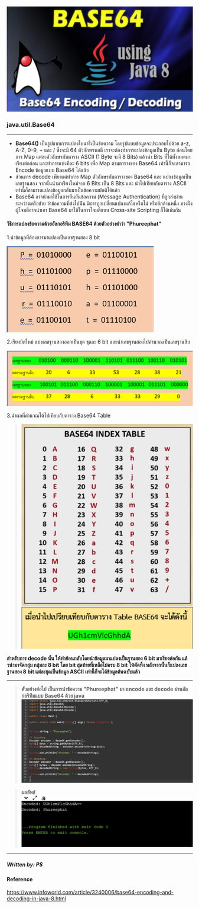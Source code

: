 ![](img/base64_java8.png)
### java.util.Base64

--------------
* **Base64()** เป็นรูปแบบการแปลงไบนารี่เป็นข้อความ โดยรูปแบบข้อมูลจะประกอบไปด้วย a-z, A-Z, 0–9, + และ / ซึ่งจะมี 64 ตัวอักษรพอดี เราจะต้องทำการแปลงข้อมูลเป็น Byte ก่อนโดยการ Map แต่ละตัวอักษรกับตาราง ASCII (1 Byte จะมี 8 Bits) แล้วนำ Bits ที่ได้ทั้งหมดมาเรียงต่อก่อน และทำการแบ่งทีละ 6 bits เพื่อ Map ตามตารางของ Base64 เท่านี้ก็จะสามารถ Encode ข้อมูลแบบ Base64 ได้แล้ว 
* ส่วนการ decode เพียงแค่ทำการ Map ตัวอักษรกับตารางของ Base64 และ แปลงข้อมูลเป็นเลขฐานสอง จากนั้นนำมาเรียงใหม่จาก 6 Bits เป็น 8 Bits และ นำไปเทียบกับตาราง ASCII เท่านี้ก็สามารถแปลงข้อมูลกลับมาเป็นข้อความปกติได้แล้ว
* Base64 อาจนำมาใช้ในการยืนยันข้อความ (Message Authentication) ที่ถูกส่งผ่านระหว่างเครือข่าย ว่าข้อความที่ส่งไปน้ัน มีการถูกเปลี่ยนแปลงแก้ไขหรือไม่ หรืออีกด้านหนึ่ง ทางฝั่งผู้โจมตีอาจนำเอา Base64 มาใช้ในการโจมตีแบบ Cross-site Scripting ก็ได้เช่นกัน 

#### วิธีการแปลงข้อความด้วยอัลกอริทึม BASE64 ด้วยตัวอย่างคำว่า "Phureephat"


1.นําข้อมูลที่ต้องการมาแปลงเป็นเลขฐานสอง 8 bit 





![](img/Sum3.png)






2.เรียงบิตใหม่ แบ่งเลขฐานสองออกเป็นชุด ชุดละ 6 bit และนำเลขฐานสองไปคำนวณเป็นเลขฐานสิบ

![](img/Sum.png)

3.นำผลที่คำนวณได้ไปเทียบกับตาราง Base64 Table
>![](img/base64table.png)
![](img/Sum2.png)

**สำหรับการ decode นั้น ให้ทําย้อนกลับโดยนําข้อมูลมาแปลงเป็นฐานสอง 6 bit มาเรียงต่อกัน แล้วนํามาจัดกลุ่ม กลุ่มละ 8 bit โดย bit สุดท้ายที่เหลือไม่ครบ 8 bit ให้ตัดทิ้ง หลังจากนั้นก็แปลงเลขฐานสอง 8 bit แต่ละชุดเป็นข้อมูล ASCII เท่านี้ก็จะได้ข้อมูลต้นฉบับแล้ว**

-------------

>**ตัวอย่างต่อไป เป็นการนำข้อความ "Phureephat" มา encode และ decode  ผ่านอัลกอริทึมแบบ Base64 ด้วย java**
![](img/BaseC1.png)  

> **ผลลัพธ์**
![](img/BaseR1.png)

-------------------------
##### Written by: PS

#### Reference
https://www.infoworld.com/article/3240006/base64-encoding-and-decoding-in-java-8.html





